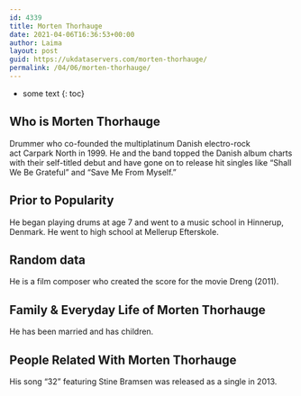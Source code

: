 ```yaml
---
id: 4339
title: Morten Thorhauge
date: 2021-04-06T16:36:53+00:00
author: Laima
layout: post
guid: https://ukdataservers.com/morten-thorhauge/
permalink: /04/06/morten-thorhauge/
---
```


* some text
{: toc}


## Who is Morten Thorhauge
                  
                  
                  
Drummer who co-founded the multiplatinum Danish electro-rock act Carpark North in 1999. He and the band topped the Danish album charts with their self-titled debut and have gone on to release hit singles like &#8220;Shall We Be Grateful&#8221; and &#8220;Save Me From Myself.&#8221;
                  
              
            
              
            
                
                
                
## Prior to Popularity
                  
                  
                  
He began playing drums at age 7 and went to a music school in Hinnerup, Denmark. He went to high school at Mellerup Efterskole.
                  
              
            
              
            
                
                
                
## Random data
                  
                  
                  
He is a film composer who created the score for the movie Dreng (2011). 
                  
              
            
              
            
                
                
                
## Family & Everyday Life of Morten Thorhauge
                  
                  
                  
He has been married and has children.
                  
              
            
              
            
                
                
                
## People Related With Morten Thorhauge
                  
                  
                  
His song &#8220;32&#8221; featuring Stine Bramsen was released as a single in 2013.
                  
              
            
              
            
                
              
            
              
              
            
            
              
            
          
          
          